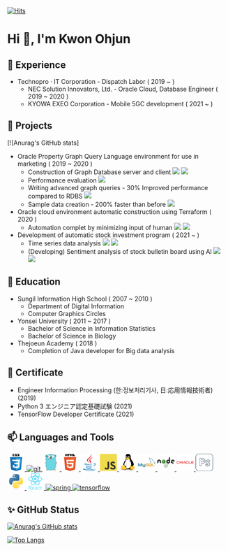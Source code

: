 [![Hits](https://hits.seeyoufarm.com/api/count/incr/badge.svg?url=https%3A%2F%2Fgithub.com%2Fkwon-o&count_bg=%23F91515&title_bg=%23555555&icon=&icon_color=%23E7E7E7&title=hits&edge_flat=false)](https://hits.seeyoufarm.com)

<h1 align="left">Hi 👋, I'm Kwon Ohjun</h1>

<h2 align="left">🔭 Experience</h3>

 * Technopro · IT Corporation - Dispatch Labor ( 2019 ~ )
    - NEC Solution Innovators, Ltd. - Oracle Cloud, Database Engineer ( 2019 ~ 2020 )
    - KYOWA EXEO Corporation - Mobile 5GC development ( 2021 ~ )

<h2 align="left">👯 Projects</h3>

[![Anurag's GitHub stats]

 * Oracle Property Graph Query Language environment for use in marketing ( 2019 ~ 2020 )
    - Construction of Graph Database server and client ![](https://img.shields.io/static/v1?style=plastic&logo=oracle&label=Oracle_Database&color=yellow&message=&nbsp;) ![](https://img.shields.io/static/v1?style=plastic&logo=oracle&label=Oracle_Cloud&color=red&message=&nbsp;) 
    - Performance evaluation ![](https://img.shields.io/static/v1?style=plastic&logo=java&label=JAVA&color=blue&message=&nbsp;)
    - Writing advanced graph queries - 30% Improved performance compared to RDBS ![](https://img.shields.io/static/v1?style=plastic&logo=oracle&label=PGQL&color=yellow&message=&nbsp;) 
    - Sample data creation - 200% faster than before ![](https://img.shields.io/static/v1?style=plastic&logo=python&label=python&color=blue&message=&nbsp;)
 * Oracle cloud environment automatic construction using Terraform ( 2020 )
    - Automation complet by minimizing input of human ![](https://img.shields.io/static/v1?style=plastic&logo=go&label=Go_lang&color=blue&message=&nbsp;) ![](https://img.shields.io/static/v1?style=plastic&logo=terraform&label=terraform&color=orange&message=&nbsp;)  
 * Development of automatic stock investment program ( 2021 ~ )
    - Time series data analysis ![](https://img.shields.io/static/v1?style=plastic&logo=python&label=python&color=blue&message=&nbsp;) ![](https://img.shields.io/static/v1?style=plastic&logo=mysql&label=Mysql&color=yellow&message=&nbsp;) 
    - (Developing) Sentiment analysis of stock bulletin board using AI ![](https://img.shields.io/static/v1?style=plastic&logo=python&label=python&color=blue&message=&nbsp;) ![](https://img.shields.io/static/v1?style=plastic&logo=tensorflow&label=Tensorflow&color=orange&message=&nbsp;)

<h2 align="left">🌱 Education</h3>

 * Sungil Information High School ( 2007 ~ 2010 )
    - Department of Digital Information 
    - Computer Graphics Circles
 * Yonsei University ( 2011 ~ 2017 )
    - Bachelor of Science in Information Statistics
    - Bachelor of Science in Biology
 * Thejoeun Academy ( 2018 )
    - Completion of Java developer for Big data analysis
 
<h2 align="left">🌱 Certificate</h3>

 * Engineer Information Processing (한:정보처리기사, 日:応用情報技術者) (2019)
 * Python 3 エンジニア認定基礎試験 (2021)
 * TensorFlow Developer Certificate (2021)

<h2 align="left">📫 Languages and Tools</h3>
<p align="left"> <a href="https://www.w3schools.com/css/" target="_blank"> <img src="https://raw.githubusercontent.com/devicons/devicon/master/icons/css3/css3-original-wordmark.svg" alt="css3" width="40" height="40"/> </a> <a href="https://git-scm.com/" target="_blank"> <img src="https://www.vectorlogo.zone/logos/git-scm/git-scm-icon.svg" alt="git" width="40" height="40"/> </a> <a href="https://golang.org" target="_blank"> <img src="https://raw.githubusercontent.com/devicons/devicon/master/icons/go/go-original.svg" alt="go" width="40" height="40"/> </a> <a href="https://www.w3.org/html/" target="_blank"> <img src="https://raw.githubusercontent.com/devicons/devicon/master/icons/html5/html5-original-wordmark.svg" alt="html5" width="40" height="40"/> </a> <a href="https://www.java.com" target="_blank"> <img src="https://raw.githubusercontent.com/devicons/devicon/master/icons/java/java-original.svg" alt="java" width="40" height="40"/> </a> <a href="https://developer.mozilla.org/en-US/docs/Web/JavaScript" target="_blank"> <img src="https://raw.githubusercontent.com/devicons/devicon/master/icons/javascript/javascript-original.svg" alt="javascript" width="40" height="40"/> </a> <a href="https://www.linux.org/" target="_blank"> <img src="https://raw.githubusercontent.com/devicons/devicon/master/icons/linux/linux-original.svg" alt="linux" width="40" height="40"/> </a> <a href="https://www.mysql.com/" target="_blank"> <img src="https://raw.githubusercontent.com/devicons/devicon/master/icons/mysql/mysql-original-wordmark.svg" alt="mysql" width="40" height="40"/> </a> <a href="https://nodejs.org" target="_blank"> <img src="https://raw.githubusercontent.com/devicons/devicon/master/icons/nodejs/nodejs-original-wordmark.svg" alt="nodejs" width="40" height="40"/> </a> <a href="https://www.oracle.com/" target="_blank"> <img src="https://raw.githubusercontent.com/devicons/devicon/master/icons/oracle/oracle-original.svg" alt="oracle" width="40" height="40"/> </a> <a href="https://www.photoshop.com/en" target="_blank"> <img src="https://raw.githubusercontent.com/devicons/devicon/master/icons/photoshop/photoshop-line.svg" alt="photoshop" width="40" height="40"/> </a> <a href="https://www.python.org" target="_blank"> <img src="https://raw.githubusercontent.com/devicons/devicon/master/icons/python/python-original.svg" alt="python" width="40" height="40"/> </a> <a href="https://reactjs.org/" target="_blank"> <img src="https://raw.githubusercontent.com/devicons/devicon/master/icons/react/react-original-wordmark.svg" alt="react" width="40" height="40"/> </a> <a href="https://spring.io/" target="_blank"> <img src="https://www.vectorlogo.zone/logos/springio/springio-icon.svg" alt="spring" width="40" height="40"/> </a> <a href="https://www.tensorflow.org" target="_blank"> <img src="https://www.vectorlogo.zone/logos/tensorflow/tensorflow-icon.svg" alt="tensorflow" width="40" height="40"/> </a> </p>

<h2 align="left">✨ GitHub Status </h3>

[![Anurag's GitHub stats](https://github-readme-stats.vercel.app/api?username=kwon-o&show_icons=true)](https://github.com/anuraghazra/github-readme-stats)


[![Top Langs](https://github-readme-stats.vercel.app/api/top-langs/?username=kwon-o&layout=compact&card_width=445&hide=html,css)](https://github.com/anuraghazra/github-readme-stats)

<!--
**kwon-o/kwon-o** is a ✨ _special_ ✨ repository because its `README.md` (this file) appears on your GitHub profile.

Here are some ideas to get you started:

- 🔭 I’m currently working on ...
- 🌱 I’m currently learning ...
- 👯 I’m looking to collaborate on ...
- 🤔 I’m looking for help with ...
- 💬 Ask me about ...
- 📫 How to reach me: ...
- 😄 Pronouns: ...
- ⚡ Fun fact: ...
-->

